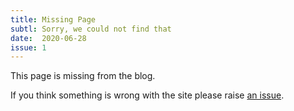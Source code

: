 ```yaml
---
title: Missing Page
subtl: Sorry, we could not find that
date:  2020-06-28
issue: 1
---
```


This page is missing from the blog.

If you think something is wrong with the site please raise
[an issue](https://github.com/cdornan/cd-blog/issues).
